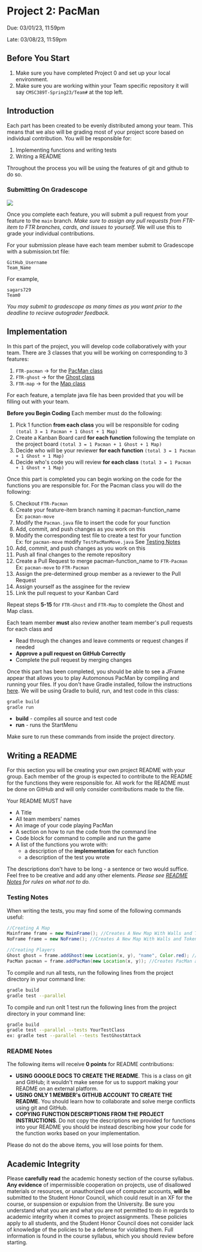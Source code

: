 
# Project 2: PacMan

Due: 03/01/23, 11:59pm

Late: 03/08/23, 11:59pm

## Before You Start

1. Make sure you have completed Project 0 and set up your local environment.
2. Make sure you are working within your Team specific repository it will say `CMSC389T-Spring23/Team#` at the top left.

## Introduction

Each part has been created to be evenly distributed among your team. This means that we also will be grading most of your project score based on individual contribution. You will be responsible for:

1. Implementing functions and writing tests
2. Writing a README 

Throughout the process you will be using the features of git and github to do so.

### Submitting On Gradescope

![](https://placehold.co/1000x40/gold/red?text=Each+member+must+submit+individually)

Once you complete each feature, you will submit a pull request from your feature to the `main` branch.
*Make sure to assign any pull requests from FTR-item to FTR branches, cards, and issues to yourself.* We will use this to grade your individual contributions.

For your submission please have each team member submit to Gradescope with a submission.txt file: 

```
GitHub_Username
Team_Name
```

For example,

```
sagars729
Team0
```
_You may submit to gradescope as many times as you want prior to the deadline to recieve autograder feedback._

## Implementation

In this part of the project, you will develop code collaboratively with your team. There are 3 classes that you will be working on corresponding to 3 features:

1. `FTR-pacman` &rarr; for the [PacMan class](./documentation/README.md#pacman-class)
2. `FTR-ghost` &rarr; for the [Ghost class](./documentation/README.md#ghost-class)
3. `FTR-map` &rarr; for the [Map class](./documentation.md/README.md#map-class)

For each feature, a template java file has been provided that you will be filling out with your team.

**Before you Begin Coding** Each member must do the following:
1. Pick 1 function **from each class** you will be responsible for coding `(total 3 = 1 Pacman + 1 Ghost + 1 Map)`
2. Create a Kanban Board card **for each function** following the template on the project board `(total 3 = 1 Pacman + 1 Ghost + 1 Map)`
3. Decide who will be your reviewer **for each function** `(total 3 = 1 Pacman + 1 Ghost + 1 Map)`
4. Decide who's code you will review **for each class** `(total 3 = 1 Pacman + 1 Ghost + 1 Map)`

Once this part is completed you can begin working on the code for the functions you are responsible for. For the Pacman class you will do the following:

5. Checkout `FTR-Pacman`
6. Create your feature-item branch naming it pacman-function_name <br> <t> Ex: `pacman-move` </t> </br>
7. Modify the `Pacman.java` file to insert the code for your function
8. Add, commit, and push changes as you work on this
9. Modify the corresponding test file to create a test for your function  <br> <t> Ex: for `pacman-move` modify `TestPacManMove.java` See [Testing Notes](#testing-notes)  </t> </br>
10. Add, commit, and push changes as you work on this
11. Push all final changes to the remote repository
12. Create a Pull Request to merge pacman-function_name to `FTR-Pacman`  <br> <t> Ex: `pacman-move` to `FTR-Pacman` </t> </br>
13. Assign the pre-determined group member as a reviewer to the Pull Request
14. Assign yourself as the assginee for the review
15. Link the pull request to your Kanban Card

Repeat steps **5-15** for `FTR-Ghost` and `FTR-Map` to complete the Ghost and Map class.

Each team member **must** also review another team member's pull requests for each class and

- Read through the changes and leave comments or request changes if needed
- **Approve a pull request on GitHub Correctly** 
- Complete the pull request by merging changes


Once this part has been completed, you should be able to see a JFrame appear that allows you to play Automonous PacMan by compiling and running your files. If you don't have Gradle installed, follow the instructions [here](https://gradle.org/install/). We will be using Gradle to build, run, and test code in this class:

```bash
gradle build
gradle run
```

- **build** - compiles all source and test code
- **run** - runs the StartMenu

Make sure to run these commands from inside the project directory.

## Writing a README

For this section you will be creating your own project README with your group. Each member of the group is expected to contribute to the README for the functions they were responsible for. All work for the README must be done on GitHub and will only consider contributions made to the file.

Your README MUST have

- A Title
- All team members' names
- An image of your code playing PacMan
- A section on how to run the code from the command line
- Code block for command to compile and run the game
- A list of the functions you wrote with:
  - a description of the **implementation** for each function
  - a description of the test you wrote

The descriptions don't have to be long - a sentence or two would suffice.
Feel free to be creative and add any other elements. _Please see [README Notes](#readme-notes) for rules on what not to do._

### Testing Notes

When writing the tests, you may find some of the following commands useful:

```java
//Creating A Map
Mainframe frame = new MainFrame(); //Creates A New Map With Walls and Tokens Initialized
NoFrame frame = new NoFrame(); //Creates A New Map With Walls and Tokens w/o a Display

//Creating Players
Ghost ghost = frame.addGhost(new Location(x, y), "name", Color.red); //Creates a red ghost named "name" at location x,y
PacMan pacman = frame.addPacMan(new Location(x, y)); //Creates PacMan at location x, y
```
To compile and run all tests, run the following lines from the project directory in your command line:

```bash
gradle build
gradle test --parallel
```

To compile and run onlt 1 test run the following lines from the project directory in your command line:
```bash
gradle build
gradle test --parallel --tests YourTestClass
ex: gradle test --parallel --tests TestGhostAttack
```

### README Notes

The following items will receive **0 points** for README contributions:
- **USING GOOGLE DOCS TO CREATE THE README**. This is a class on git and GitHub; it wouldn't make sense for us to support making your README on an external platform.
- **USING ONLY 1 MEMBER's GITHUB ACCOUNT TO CREATE THE README**. You should learn how to collaborate and solve merge conflicts using git and GitHub.
- **COPYING FUNCTION DESCRIPTIONS FROM THE PROJECT INSTRUCTIONS**. Do not copy the descriptions we provided for functions into your README you should be instead describing how your code for the function works based on your implementation.

Please do not do the above items, you will lose points for them.

## Academic Integrity

Please **carefully read** the academic honesty section of the course syllabus. **Any evidence** of impermissible cooperation on projects, use of disallowed materials or resources, or unauthorized use of computer accounts, **will be** submitted to the Student Honor Council, which could result in an XF for the course, or suspension or expulsion from the University. Be sure you understand what you are and what you are not permitted to do in regards to academic integrity when it comes to project assignments. These policies apply to all students, and the Student Honor Council does not consider lack of knowledge of the policies to be a defense for violating them. Full information is found in the course syllabus, which you should review before starting.
